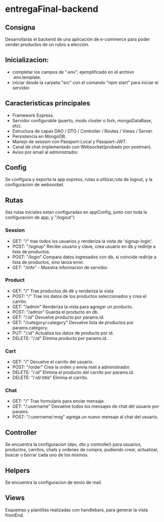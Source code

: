 # entregaFinal-backend
## Consigna

Desarrollarás el backend de una aplicación de e-commerce para poder vender productos de un rubro a elección.

## Inicializacion:
- completar los campos de ".env", ejemplificado en el archivo .env.template.
- iniciar desde la carpeta "src" con el comando "npm start" para iniciar el servidor.

## Caracteristicas principales
- Framework Express.
- Servidor configurable (puerto, modo cluster o fork, mongoDataBase, etc).
- Estructura de capas DAO / DTO / Controller / Routes / Views / Server.
- Persistencia en MongoDB.
- Manejo de session con Passport-Local y Passport-JWT.
- Canal de chat implementado con Websocket(probado por postman).
- Aviso por email al administrador.

## Config
Se configura y exporta la app express, rutas a utilizar,ruta de logout, y la configuracion de websocket.

## Rutas
(las rutas iniciales estan configuradas en appConfig, junto con toda la configuracion de app, y "/logout")
### Session

- GET: "/" trae todos los usuarios y renderiza la vista de 'signup-login'.
- POST: "/signup" Recibe usuario y clave, crea usuario en db y redirije a lista de productos.
- POST: "/login" Compara datos ingresados con db, si coincide redirije a lista de productos, sino lanza error.
- GET: "/info" - Muestra informacion de servidor.

### Product
- GET: "/" Trae productos de db y renderiza la vista
- POST: "/" Trae los datos de los productos seleccionados y crea el carrito.
- GET: "/admin" Renderiza la vista para agregar un producto.
- POST: "/admin" Guarda el producto en db.
- GET: "/:id" Devuelve producto por params.id.
- GET: "/category/:category" Devuelve lista de productos por params.category.
- PUT: "/:id" Actualiza los datos de producto por id.
- DELETE: "/:id" Elimina producto por params.id.

### Cart
- GET: "/" Devuelve el carrito del usuario.
- POST: "/order" Crea la orden y envia mail a administrador.
- DELETE: "/:id" Elimina el producto del carrito por params.id.
- DELETE: "/:id/:title" Elimina el carrito.

### Chat

- GET: "/" Trae formulario para enviar mensaje.
- GET: "/:username" Devuelve todos los mensajes de chat del usuario por params.
- POST: "/:username/:msg" agrega un nuevo mensaje al chat del usuario.

## Controller
Se encuentra la configuracion (dao, dto y controller) para usuarios, productos, carritos, chats y ordenes de compra, pudiendo crear, actualizar, buscar o borrar cada uno de los mismos.

## Helpers

Se encuentra la configuracion de envio de mail.

## Views
Esquemas y plantillas realizadas con handlebars, para generar la vista frontEnd.
